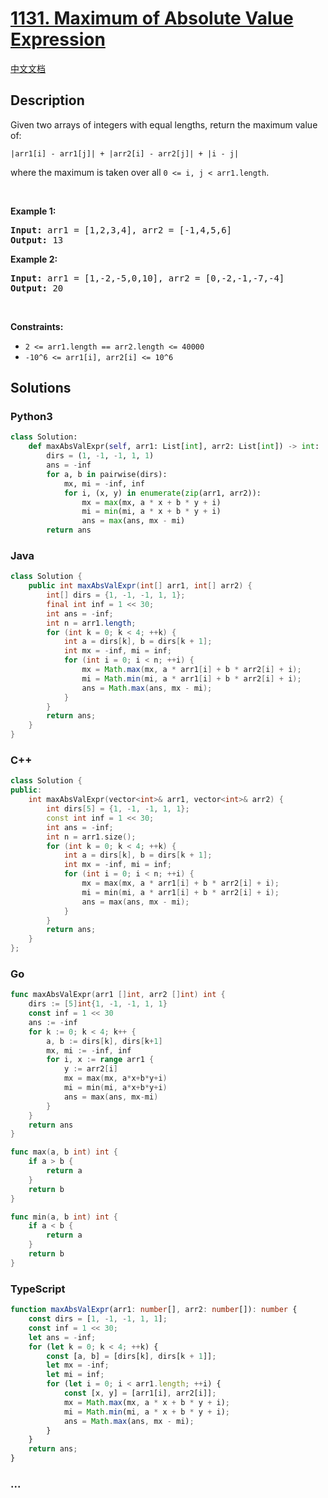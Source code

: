 # [1131. Maximum of Absolute Value Expression](https://leetcode.com/problems/maximum-of-absolute-value-expression)

[中文文档](/solution/1100-1199/1131.Maximum%20of%20Absolute%20Value%20Expression/README.md)

## Description

<p>Given two arrays of integers with equal lengths, return the maximum value of:</p>

<p><code>|arr1[i] - arr1[j]| + |arr2[i] - arr2[j]| + |i - j|</code></p>

<p>where the maximum is taken over all <code>0 &lt;= i, j &lt; arr1.length</code>.</p>

<p>&nbsp;</p>
<p><strong class="example">Example 1:</strong></p>

<pre>
<strong>Input:</strong> arr1 = [1,2,3,4], arr2 = [-1,4,5,6]
<strong>Output:</strong> 13
</pre>

<p><strong class="example">Example 2:</strong></p>

<pre>
<strong>Input:</strong> arr1 = [1,-2,-5,0,10], arr2 = [0,-2,-1,-7,-4]
<strong>Output:</strong> 20
</pre>

<p>&nbsp;</p>
<p><strong>Constraints:</strong></p>

<ul>
	<li><code>2 &lt;= arr1.length == arr2.length &lt;= 40000</code></li>
	<li><code>-10^6 &lt;= arr1[i], arr2[i] &lt;= 10^6</code></li>
</ul>

## Solutions

<!-- tabs:start -->

### **Python3**

```python
class Solution:
    def maxAbsValExpr(self, arr1: List[int], arr2: List[int]) -> int:
        dirs = (1, -1, -1, 1, 1)
        ans = -inf
        for a, b in pairwise(dirs):
            mx, mi = -inf, inf
            for i, (x, y) in enumerate(zip(arr1, arr2)):
                mx = max(mx, a * x + b * y + i)
                mi = min(mi, a * x + b * y + i)
                ans = max(ans, mx - mi)
        return ans
```

### **Java**

```java
class Solution {
    public int maxAbsValExpr(int[] arr1, int[] arr2) {
        int[] dirs = {1, -1, -1, 1, 1};
        final int inf = 1 << 30;
        int ans = -inf;
        int n = arr1.length;
        for (int k = 0; k < 4; ++k) {
            int a = dirs[k], b = dirs[k + 1];
            int mx = -inf, mi = inf;
            for (int i = 0; i < n; ++i) {
                mx = Math.max(mx, a * arr1[i] + b * arr2[i] + i);
                mi = Math.min(mi, a * arr1[i] + b * arr2[i] + i);
                ans = Math.max(ans, mx - mi);
            }
        }
        return ans;
    }
}
```

### **C++**

```cpp
class Solution {
public:
    int maxAbsValExpr(vector<int>& arr1, vector<int>& arr2) {
        int dirs[5] = {1, -1, -1, 1, 1};
        const int inf = 1 << 30;
        int ans = -inf;
        int n = arr1.size();
        for (int k = 0; k < 4; ++k) {
            int a = dirs[k], b = dirs[k + 1];
            int mx = -inf, mi = inf;
            for (int i = 0; i < n; ++i) {
                mx = max(mx, a * arr1[i] + b * arr2[i] + i);
                mi = min(mi, a * arr1[i] + b * arr2[i] + i);
                ans = max(ans, mx - mi);
            }
        }
        return ans;
    }
};
```

### **Go**

```go
func maxAbsValExpr(arr1 []int, arr2 []int) int {
	dirs := [5]int{1, -1, -1, 1, 1}
	const inf = 1 << 30
	ans := -inf
	for k := 0; k < 4; k++ {
		a, b := dirs[k], dirs[k+1]
		mx, mi := -inf, inf
		for i, x := range arr1 {
			y := arr2[i]
			mx = max(mx, a*x+b*y+i)
			mi = min(mi, a*x+b*y+i)
			ans = max(ans, mx-mi)
		}
	}
	return ans
}

func max(a, b int) int {
	if a > b {
		return a
	}
	return b
}

func min(a, b int) int {
	if a < b {
		return a
	}
	return b
}
```

### **TypeScript**

```ts
function maxAbsValExpr(arr1: number[], arr2: number[]): number {
    const dirs = [1, -1, -1, 1, 1];
    const inf = 1 << 30;
    let ans = -inf;
    for (let k = 0; k < 4; ++k) {
        const [a, b] = [dirs[k], dirs[k + 1]];
        let mx = -inf;
        let mi = inf;
        for (let i = 0; i < arr1.length; ++i) {
            const [x, y] = [arr1[i], arr2[i]];
            mx = Math.max(mx, a * x + b * y + i);
            mi = Math.min(mi, a * x + b * y + i);
            ans = Math.max(ans, mx - mi);
        }
    }
    return ans;
}
```

### **...**

```

```

<!-- tabs:end -->
